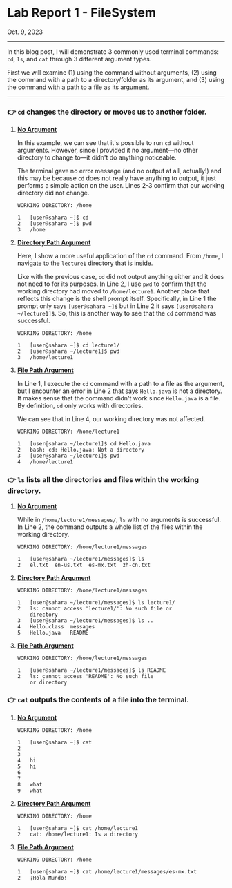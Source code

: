 # Lab Report 1 - FileSystem

Oct. 9, 2023

---

In this blog post, I will demonstrate 3 commonly used terminal commands: `cd`, `ls`, and `cat` through 3 different argument types.

First we will examine (1) using the command without arguments, (2) using the command with a path to a directory/folder as its argument, and (3) using the command with a path to a file as its argument.

---


### 👉 `cd` changes the directory or moves us to another folder.

1. **<ins>No Argument</ins>**

   In this example, we can see that it's possible to run `cd` without arguments. However, since I provided it no argument—no other directory to change to—it didn't do anything noticeable.

   The terminal gave no error message (and no output at all, actually!) and this may be because `cd` does not really have anything to output, it just performs a simple action on the user.  Lines 2-3 confirm that our working directory did not change.


   
   ```
   WORKING DIRECTORY: /home
   
   1   [user@sahara ~]$ cd
   2   [user@sahara ~]$ pwd
   3   /home
   ```


1. **<ins>Directory Path Argument</ins>**

   Here, I show a more useful application of the `cd` command. From `/home`, I navigate to the `lecture1` directory that is inside.

   Like with the previous case, `cd` did not output anything either and it does not need to for its purposes. In Line 2, I use `pwd` to confirm that the working directory had moved to `/home/lecture1`. Another place that reflects this change is the shell prompt itself. Specifically, in Line 1 the prompt only says `[user@sahara ~]$` but in Line 2 it says `[user@sahara ~/lecture1]$`. So, this is another way to see that the `cd` command was successful.

   ```
   WORKING DIRECTORY: /home
   
   1   [user@sahara ~]$ cd lecture1/
   2   [user@sahara ~/lecture1]$ pwd
   3   /home/lecture1
   ```


4. **<ins>File Path Argument</ins>**

   In Line 1, I execute the `cd` command with a path to a file as the argument, but I encounter an error in Line 2 that says `Hello.java` is not a directory. It makes sense that the command didn't work since `Hello.java` is a file. By definition, `cd` only works with directories.

   We can see that in Line 4, our working directory was not affected.

   ```
   WORKING DIRECTORY: /home/lecture1
   
   1   [user@sahara ~/lecture1]$ cd Hello.java
   2   bash: cd: Hello.java: Not a directory
   3   [user@sahara ~/lecture1]$ pwd
   4   /home/lecture1
   ```




### 👉 `ls` lists all the directories and files within the working directory.

1. **<ins>No Argument</ins>**

   While in `/home/lecture1/messages/`, `ls` with no arguments is successful. In Line 2, the command outputs a whole list of the files within the working directory.

   ```
   WORKING DIRECTORY: /home/lecture1/messages
   
   1   [user@sahara ~/lecture1/messages]$ ls
   2   el.txt  en-us.txt  es-mx.txt  zh-cn.txt
   ```


2. **<ins>Directory Path Argument</ins>**


   ```
   WORKING DIRECTORY: /home/lecture1/messages
   
   1   [user@sahara ~/lecture1/messages]$ ls lecture1/
   2   ls: cannot access 'lecture1/': No such file or
       directory
   3   [user@sahara ~/lecture1/messages]$ ls ..
   4   Hello.class  messages
   5   Hello.java   README
   ```


3. **<ins>File Path Argument</ins>**
   ```
   WORKING DIRECTORY: /home/lecture1/messages
   
   1   [user@sahara ~/lecture1/messages]$ ls README
   2   ls: cannot access 'README': No such file 
       or directory
   ```

### 👉 `cat` outputs the contents of a file into the terminal.

1. **<ins>No Argument</ins>**

   ```
   WORKING DIRECTORY: /home
   
   1   [user@sahara ~]$ cat
   2
   3
   4   hi
   5   hi
   6
   7   
   8   what
   9   what
   ```


2. **<ins>Directory Path Argument</ins>**


   ```
   WORKING DIRECTORY: /home
   
   1   [user@sahara ~]$ cat /home/lecture1
   2   cat: /home/lecture1: Is a directory
   ```


3. **<ins>File Path Argument</ins>**


   ```
   WORKING DIRECTORY: /home
   
   1   [user@sahara ~]$ cat /home/lecture1/messages/es-mx.txt
   2   ¡Hola Mundo!
   ```
